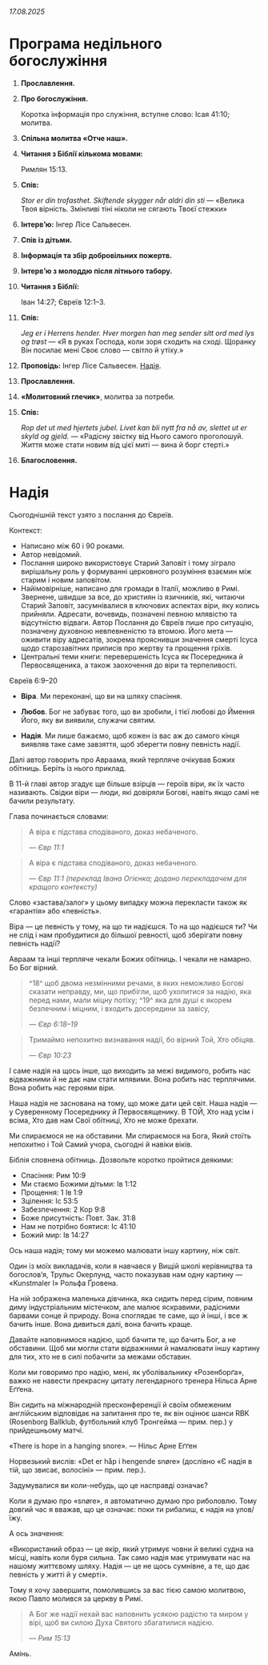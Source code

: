 *17.08.2025*

# Програма недільного богослужіння

1. **Прославлення.**

2. **Про богослужіння.**

   Коротка інформація про служіння, вступне слово: Ісая 41:10; молитва.

3. **Спільна молитва «Отче наш».**

4. **Читання з Біблії кількома мовами:**

   Римлян 15:13.

5. **Спів:**

   *Stor er din trofasthet. Skiftende skygger når aldri din sti* — «Велика Твоя вірність. Змінливі тіні ніколи не сягають Твоєї стежки»

6. **Інтерв’ю:** Інгер Лісе Сальвесен.

7. **Спів із дітьми.**

8. **Інформація та збір добровільних пожертв.**

9. **Інтерв’ю з молоддю після літнього табору.**

10. **Читання з Біблії:**

    Іван 14:27; Євреїв 12:1–3.

11. **Спів:**

    *Jeg er i Herrens hender. Hver morgen han meg sender sitt ord med lys og trøst* — «Я в руках Господа, коли зоря сходить на сході. Щоранку Він посилає мені Своє слово — світло й утіху.»

12. **Проповідь:** Інгер Лісе Сальвесен. [Надія](#надія).

13. **Прославлення.**

14. **«Молитовний глечик»**, молитва за потреби.

15. **Спів:**

    *Rop det ut med hjertets jubel. Livet kan bli nytt fra nå av, slettet ut er skyld og gjeld.* — «Радісну звістку від Нього самого проголошуй. Життя може стати новим від цієї миті — вина й борг стерті.»

16. **Благословення.**

# Надія

Сьогоднішній текст узято з послання до Євреїв.

Контекст:

* Написано між 60 і 90 роками.
* Автор невідомий.
* Послання широко використовує Старий Заповіт і тому зіграло вирішальну роль у формуванні церковного розуміння взаємин між старим і новим заповітом.
* Найімовірніше, написано для громади в Італії, можливо в Римі. Звернене, швидше за все, до християн із язичників, які, читаючи Старий Заповіт, засумнівалися в ключових аспектах віри, яку колись прийняли. Адресати, вочевидь, позначені певною млявістю та відсутністю відваги. Автор Послання до Євреїв пише про ситуацію, позначену духовною невпевненістю та втомою. Його мета — оживити віру адресатів, зокрема прояснивши значення смерті Ісуса щодо старозавітних приписів про жертву та прощення гріхів.
* Центральні теми книги: перевершеність Ісуса як Посередника й Первосвященика, а також заохочення до віри та терпеливості.

Євреїв 6:9–20

* **Віра**. Ми переконані, що ви на шляху спасіння.

* **Любов**. Бог не забуває того, що ви зробили, і тієї любові до Ймення Його, яку ви виявили, служачи святим.

* **Надія**. Ми лише бажаємо, щоб кожен із вас аж до самого кінця виявляв таке саме завзяття, щоб зберегти повну певність надії.

Далі автор говорить про Авраама, який терпляче очікував Божих обітниць. Беріть із нього приклад.

В 11-й главі автор згадує ще більше взірців — героїв віри, як їх часто називають. Свідки віри — люди, які довіряли Богові, навіть якщо самі не бачили результату.

Глава починається словами:

> А віра є підстава сподіваного, доказ небаченого.
>
> — *Євр 11:1*

> А віра є підстава сподіваного, доказ небаченого.
>
> — *Євр 11:1 (переклад Івана Огієнка; додано перекладачем для кращого контексту)*

Слово «застава/залог» у цьому випадку можна перекласти також як «гарантія» або «певність».

Віра — це певність у тому, на що ти надієшся. То на що надієшся ти? Чи не слід і нам пробудитися до більшої ревності, щоб зберігати повну певність надії?

Авраам та інші терпляче чекали Божих обітниць. І чекали не намарно. Бо Бог вірний.

> ^18^ щоб двома незмінними речами, в яких неможливо Богові сказати неправду, ми, що прибігли, щоб ухопитися за надію, яка перед нами, мали міцну потіху; ^19^ яка для душі є якорем безпечним і міцним, і входить досередини за завісу,
>
> — *Євр 6:18–19*

> Тримаймо непохитно визнавання надії, бо вірний Той, Хто обіцяв.
>
> — *Євр 10:23*

І саме надія на щось інше, що виходить за межі видимого, робить нас відважними й не дає нам стати млявими. Вона робить нас терплячими. Вона робить нас героями віри.

Наша надія не заснована на тому, що може дати цей світ. Наша надія — у Суверенному Посереднику й Первосвященику. В ТОЙ, Хто над усім і всіма, Хто дав нам Свої обітниці, Хто не може брехати.

Ми спираємося не на обставини. Ми спираємося на Бога, Який стоїть непохитно і Той Самий учора, сьогодні й навіки віків.

Біблія сповнена обітниць. Дозвольте коротко пройтися деякими:

* Спасіння: Рим 10:9
* Ми стаємо Божими дітьми: Ів 1:12
* Прощення: 1 Ів 1:9
* Зцілення: Іс 53:5
* Забезпечення: 2 Кор 9:8
* Боже присутність: Повт. Зак. 31:8
* Нам не потрібно боятися: Іс 41:10
* Божий мир: Ів 14:27

Ось наша надія; тому ми можемо малювати іншу картину, ніж світ.

Один із моїх викладачів, коли я навчався у Вищій школі керівництва та богослов’я, Трульс Окерлунд, часто показував нам одну картину — «Kunstmaler I» Рольфа Ґровена.

На ній зображена маленька дівчинка, яка сидить перед сірим, повним диму індустріальним містечком, але малює яскравими, радісними барвами сонце й природу. Вона споглядає те саме, що й інші, і все ж бачить інше. Вона дивиться далі, вона бачить краще.

Давайте наповнимося надією, щоб бачити те, що бачить Бог, а не обставини. Щоб ми могли стати відважними й намалювати іншу картину для тих, хто не в силі побачити за межами обставин.

Коли ми говоримо про надію, мені, як уболівальнику «Розенборґа», важко не навести прекрасну цитату легендарного тренера Нільса Арне Еґґена.

Він сидить на міжнародній пресконференції й своїм обмеженим англійським відповідає на запитання про те, як він оцінює шанси RBK (Rosenborg Ballklub, футбольний клуб Тронгейма — прим. пер.) у прийдешньому матчі.

«There is hope in a hanging snore». — Нільс Арне Еґґен

Норвезький вислів: «Det er håp i hengende snøre» (дослівно «Є надія в тій, що звисає, волосіні» — прим. пер.).

Задумувалися ви коли-небудь, що це насправді означає?

Коли я думаю про «snøre», я автоматично думаю про риболовлю. Тому довгий час я вважав, що це означає: поки ти рибалиш, є надія на улов/їжу.

А ось значення:

«Використаний образ — це якір, який утримує човни й великі судна на місці, навіть коли буря сильна. Так само надія має утримувати нас на нашому життєвому шляху. Надія — це не щось сумнівне, а те, що дає певність у житті й у смерті».

Тому я хочу завершити, помолившись за вас тією самою молитвою, якою Павло молився за церкву в Римі.

> А Бог же надії нехай вас наповнить усякою радістю та миром у вірі, щоб ви силою Духа Святого збагатилися надією.
>
> — *Рим 15:13*

Амінь.
